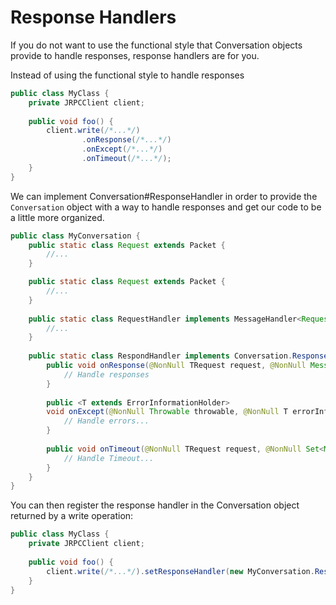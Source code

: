 # Response Handlers
If you do not want to use the functional style that Conversation objects provide to handle responses,
response handlers are for you.

Instead of using the functional style to handle responses
```java
public class MyClass {
    private JRPCClient client;
    
    public void foo() {
        client.write(/*...*/)
                .onResponse(/*...*/)
                .onExcept(/*...*/)
                .onTimeout(/*...*/);
    }
}
```
We can implement Conversation#ResponseHandler in order to provide the ``Conversation`` object with
a way to handle responses and get our code to be a little more organized.
```java
public class MyConversation {
    public static class Request extends Packet {
        //...   
    }

    public static class Request extends Packet {
        //...
    }
    
    public static class RequestHandler implements MessageHandler<Request> {
        //...
    }
    
    public static class RespondHandler implements Conversation.ResponseHandler<Request, Response> {
        public void onResponse(@NonNull TRequest request, @NonNull MessageContext<TResponse> messageContext) {
            // Handle responses
        }
        
        public <T extends ErrorInformationHolder> 
        void onExcept(@NonNull Throwable throwable, @NonNull T errorInformationHolder) {
            // Handle errors...
        }
        
        public void onTimeout(@NonNull TRequest request, @NonNull Set<MessageContext<TResponse>> responses) {
            // Handle Timeout...
        }
    }
}
```
You can then register the response handler in the Conversation object returned by a write operation:
```java
public class MyClass {
    private JRPCClient client;
    
    public void foo() {
        client.write(/*...*/).setResponseHandler(new MyConversation.ResponseHandler());
    }
}
```